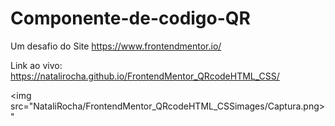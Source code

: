 # Componente-de-codigo-QR
Um desafio do Site https://www.frontendmentor.io/

Link ao vivo: https://natalirocha.github.io/FrontendMentor_QRcodeHTML_CSS/

<img src="NataliRocha/FrontendMentor_QRcodeHTML_CSSimages/Captura.png>"
